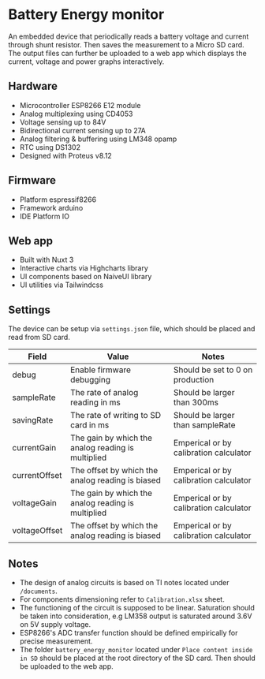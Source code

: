 # Battery Energy monitor

An embedded device that periodically reads a battery voltage and current through shunt resistor. Then saves the measurement to a Micro SD card. The output files can further be uploaded to a web app which displays the current, voltage and power graphs interactively.

## Hardware

- Microcontroller ESP8266 E12 module
- Analog multiplexing using CD4053
- Voltage sensing up to 84V
- Bidirectional current sensing up to 27A
- Analog filtering & buffering using LM348 opamp
- RTC using DS1302
- Designed with Proteus v8.12

## Firmware

- Platform espressif8266
- Framework arduino
- IDE Platform IO

## Web app

- Built with Nuxt 3
- Interactive charts via Highcharts library
- UI components based on NaiveUI library
- UI utilities via Tailwindcss

## Settings

The device can be setup via `settings.json` file, which should be placed and read from SD card.

| Field         | Value                                              | Notes                                  |
| ------------- | -------------------------------------------------- | -------------------------------------- |
| debug         | Enable firmware debugging                          | Should be set to 0 on production       |
| sampleRate    | The rate of analog reading in ms                   | Should be larger than 300ms            |
| savingRate    | The rate of writing to SD card in ms               | Should be larger than sampleRate       |
| currentGain   | The gain by which the analog reading is multiplied | Emperical or by calibration calculator |
| currentOffset | The offset by which the analog reading is biased   | Emperical or by calibration calculator |
| voltageGain   | The gain by which the analog reading is multiplied | Emperical or by calibration calculator |
| voltageOffset | The offset by which the analog reading is biased   | Emperical or by calibration calculator |

## Notes

- The design of analog circuits is based on TI notes located under `/documents`.
- For components dimensioning refer to `Calibration.xlsx` sheet.
- The functioning of the circuit is supposed to be linear. Saturation should be taken into consideration, e.g LM358 output is saturated around 3.6V on 5V supply voltage.
- ESP8266's ADC transfer function should be defined empirically for precise measurement.
- The folder `battery_energy_monitor` located under `Place content inside in SD` should be placed at the root directory of the SD card. Then should be uploaded to the web app.

